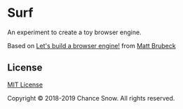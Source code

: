 # Surf

An experiment to create a toy browser engine.

Based on [Let's build a browser engine!](https://limpet.net/mbrubeck/2014/08/08/toy-layout-engine-1.html)
from [Matt Brubeck](https://limpet.net/mbrubeck/)

## License

[MIT License](http://opensource.org/licenses/MIT)

Copyright © 2018-2019 Chance Snow. All rights reserved.
